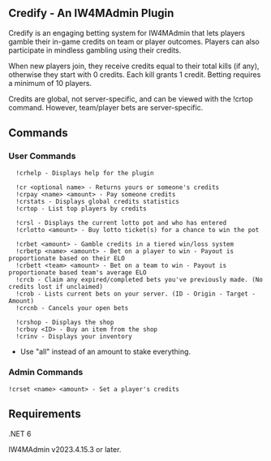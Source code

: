 ## Credify - An IW4MAdmin Plugin

Credify is an engaging betting system for IW4MAdmin that lets players gamble their in-game credits on team or player outcomes. Players can also participate in mindless gambling using their credits.

When new players join, they receive credits equal to their total kills (if any), otherwise they start with 0 credits. Each kill grants 1 credit. Betting requires a minimum of 10 players.

Credits are global, not server-specific, and can be viewed with the !crtop command. However, team/player bets are server-specific.

## Commands
### User Commands

```
  !crhelp - Displays help for the plugin
  
  !cr <optional name> - Returns yours or someone's credits
  !crpay <name> <amount> - Pay someone credits
  !crstats - Displays global credits statistics
  !crtop - List top players by credits
  
  !crsl - Displays the current lotto pot and who has entered
  !crlotto <amount> - Buy lotto ticket(s) for a chance to win the pot
  
  !crbet <amount> - Gamble credits in a tiered win/loss system
  !crbetp <name> <amount> - Bet on a player to win - Payout is proportionate based on their ELO
  !crbett <team> <amount> - Bet on a team to win - Payout is proportionate based team's average ELO
  !crcb - Claim any expired/completed bets you've previously made. (No credits lost if unclaimed)
  !crob - Lists current bets on your server. (ID - Origin - Target - Amount)
  !crcnb - Cancels your open bets
  
  !crshop - Displays the shop
  !crbuy <ID> - Buy an item from the shop
  !crinv - Displays your inventory
```
  - Use "all" instead of an amount to stake everything.
  
### Admin Commands
```
!crset <name> <amount> - Set a player's credits
```

## Requirements
.NET 6

IW4MAdmin v2023.4.15.3 or later.
